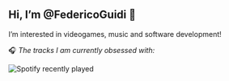 ## Hi, I’m @FedericoGuidi 🦄 
I’m interested in videogames, music and software development!
<!-- 🌱 I’m currently learning ...
- 💞️ I’m looking to collaborate on 
- 📫 How to reach me ...--->

🎧 _The tracks I am currently obsessed with:_

![Spotify recently played](https://spotify-recently-played-readme.vercel.app/api?user=1189282516&width=300)

<!---
FedericoGuidi/FedericoGuidi is a ✨ special ✨ repository because its `README.md` (this file) appears on your GitHub profile.
You can click the Preview link to take a look at your changes.
--->
